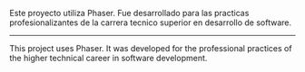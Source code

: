 Este proyecto utiliza Phaser. 
Fue desarrollado para las practicas profesionalizantes de la carrera tecnico superior en desarrollo de software.

***************************************************************************************

This project uses Phaser.
It was developed for the professional practices of the higher technical career in software development.
